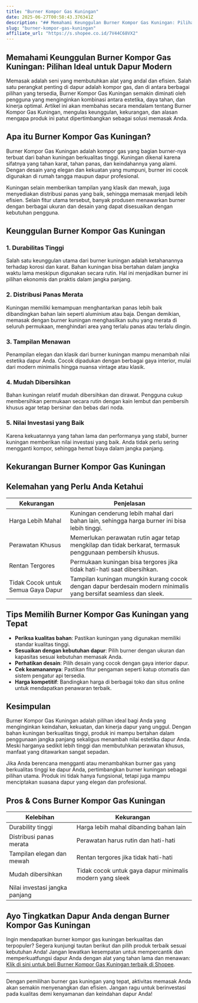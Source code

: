 ```yaml
---
title: "Burner Kompor Gas Kuningan"
date: 2025-06-27T00:58:43.376341Z
description: "## Memahami Keunggulan Burner Kompor Gas Kuningan: Pilihan Ideal untuk Dapur Modern..."
slug: "burner-kompor-gas-kuningan"
affiliate_url: "https://s.shopee.co.id/7V44C68VX2"
---
```

## Memahami Keunggulan Burner Kompor Gas Kuningan: Pilihan Ideal untuk Dapur Modern

Memasak adalah seni yang membutuhkan alat yang andal dan efisien. Salah satu perangkat penting di dapur adalah kompor gas, dan di antara berbagai pilihan yang tersedia, Burner Kompor Gas Kuningan semakin diminati oleh pengguna yang menginginkan kombinasi antara estetika, daya tahan, dan kinerja optimal. Artikel ini akan membahas secara mendalam tentang Burner Kompor Gas Kuningan, mengulas keunggulan, kekurangan, dan alasan mengapa produk ini patut dipertimbangkan sebagai solusi memasak Anda.

## Apa itu Burner Kompor Gas Kuningan?

Burner Kompor Gas Kuningan adalah kompor gas yang bagian burner-nya terbuat dari bahan kuningan berkualitas tinggi. Kuningan dikenal karena sifatnya yang tahan karat, tahan panas, dan keindahannya yang alami. Dengan desain yang elegan dan kekuatan yang mumpuni, burner ini cocok digunakan di rumah tangga maupun dapur profesional.

Kuningan selain memberikan tampilan yang klasik dan mewah, juga menyediakan distribusi panas yang baik, sehingga memasak menjadi lebih efisien. Selain fitur utama tersebut, banyak produsen menawarkan burner dengan berbagai ukuran dan desain yang dapat disesuaikan dengan kebutuhan pengguna.

## Keunggulan Burner Kompor Gas Kuningan

### 1. Durabilitas Tinggi

Salah satu keunggulan utama dari burner kuningan adalah ketahanannya terhadap korosi dan karat. Bahan kuningan bisa bertahan dalam jangka waktu lama meskipun digunakan secara rutin. Hal ini menjadikan burner ini pilihan ekonomis dan praktis dalam jangka panjang.

### 2. Distribusi Panas Merata

Kuningan memiliki kemampuan menghantarkan panas lebih baik dibandingkan bahan lain seperti aluminium atau baja. Dengan demikian, memasak dengan burner kuningan menghasilkan suhu yang merata di seluruh permukaan, menghindari area yang terlalu panas atau terlalu dingin.

### 3. Tampilan Menawan

Penampilan elegan dan klasik dari burner kuningan mampu menambah nilai estetika dapur Anda. Cocok dipadukan dengan berbagai gaya interior, mulai dari modern minimalis hingga nuansa vintage atau klasik.

### 4. Mudah Dibersihkan

Bahan kuningan relatif mudah dibersihkan dan dirawat. Pengguna cukup membersihkan permukaan secara rutin dengan kain lembut dan pembersih khusus agar tetap bersinar dan bebas dari noda.

### 5. Nilai Investasi yang Baik

Karena kekuatannya yang tahan lama dan performanya yang stabil, burner kuningan memberikan nilai investasi yang baik. Anda tidak perlu sering mengganti kompor, sehingga hemat biaya dalam jangka panjang.

## Kekurangan Burner Kompor Gas Kuningan

## Kelemahan yang Perlu Anda Ketahui

| Kekurangan | Penjelasan |
|--------------|--------------|
| Harga Lebih Mahal | Kuningan cenderung lebih mahal dari bahan lain, sehingga harga burner ini bisa lebih tinggi. |
| Perawatan Khusus | Memerlukan perawatan rutin agar tetap mengkilap dan tidak berkarat, termasuk penggunaan pembersih khusus. |
| Rentan Tergores | Permukaan kuningan bisa tergores jika tidak hati-hati saat dibersihkan. |
| Tidak Cocok untuk Semua Gaya Dapur | Tampilan kuningan mungkin kurang cocok dengan dapur berdesain modern minimalis yang bersifat seamless dan sleek. |

## Tips Memilih Burner Kompor Gas Kuningan yang Tepat

- **Periksa kualitas bahan**: Pastikan kuningan yang digunakan memiliki standar kualitas tinggi.
- **Sesuaikan dengan kebutuhan dapur**: Pilih burner dengan ukuran dan kapasitas sesuai kebutuhan memasak Anda.
- **Perhatikan desain**: Pilih desain yang cocok dengan gaya interior dapur.
- **Cek keamanannya**: Pastikan fitur pengaman seperti katup otomatis dan sistem pengatur api tersedia.
- **Harga kompetitif**: Bandingkan harga di berbagai toko dan situs online untuk mendapatkan penawaran terbaik.

## Kesimpulan

Burner Kompor Gas Kuningan adalah pilihan ideal bagi Anda yang menginginkan keindahan, kekuatan, dan kinerja dapur yang unggul. Dengan bahan kuningan berkualitas tinggi, produk ini mampu bertahan dalam penggunaan jangka panjang sekaligus menambah nilai estetika dapur Anda. Meski harganya sedikit lebih tinggi dan membutuhkan perawatan khusus, manfaat yang ditawarkan sangat sepadan.

Jika Anda berencana mengganti atau menambahkan burner gas yang berkualitas tinggi ke dapur Anda, pertimbangkan burner kuningan sebagai pilihan utama. Produk ini tidak hanya fungsional, tetapi juga mampu menciptakan suasana dapur yang elegan dan profesional.

## Pros & Cons Burner Kompor Gas Kuningan

| Kelebihan | Kekurangan |
|--------------|--------------|
| Durability tinggi | Harga lebih mahal dibanding bahan lain |
| Distribusi panas merata | Perawatan harus rutin dan hati-hati |
| Tampilan elegan dan mewah | Rentan tergores jika tidak hati-hati |
| Mudah dibersihkan | Tidak cocok untuk gaya dapur minimalis modern yang sleek |
| Nilai investasi jangka panjang | |

## Ayo Tingkatkan Dapur Anda dengan Burner Kompor Gas Kuningan

Ingin mendapatkan burner kompor gas kuningan berkualitas dan terpopuler? Segera kunjungi tautan berikut dan pilih produk terbaik sesuai kebutuhan Anda! Jangan lewatkan kesempatan untuk mempercantik dan memperkuatfungsi dapur Anda dengan alat yang tahan lama dan menawan: [Klik di sini untuk beli Burner Kompor Gas Kuningan terbaik di Shopee](https://s.shopee.co.id/7V44C68VX2).

---

Dengan pemilihan burner gas kuningan yang tepat, aktivitas memasak Anda akan semakin menyenangkan dan efisien. Jangan ragu untuk berinvestasi pada kualitas demi kenyamanan dan keindahan dapur Anda!